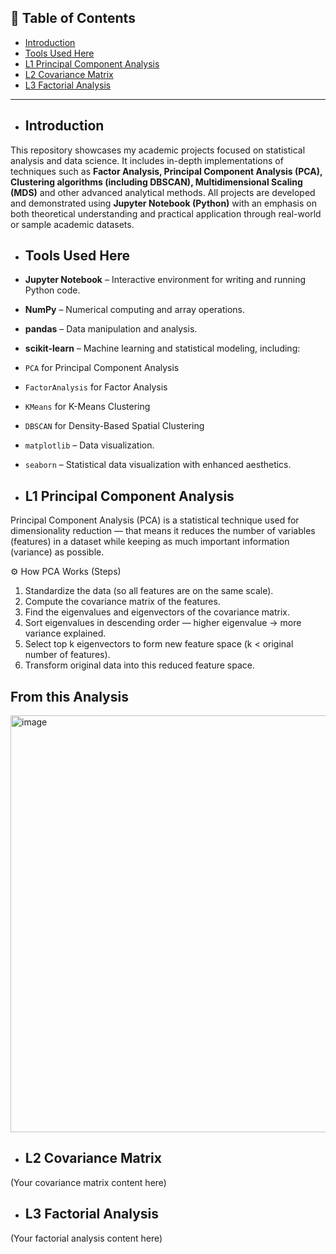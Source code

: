## 📑 Table of Contents
- [Introduction](#introduction)
- [Tools Used Here](#tools-used-here)
- [L1 Principal Component Analysis](#l1-principal-component-analysis)
- [L2 Covariance Matrix](#l2-covariance-matrix)
- [L3 Factorial Analysis](#l3-factorial-analysis)

---

- ## Introduction
This repository showcases my academic projects focused on statistical analysis and data science. It includes in-depth implementations of techniques such as **Factor Analysis, Principal Component Analysis (PCA), Clustering algorithms (including DBSCAN), Multidimensional Scaling (MDS)** and other advanced analytical methods. All projects are developed and demonstrated using **Jupyter Notebook (Python)** with an emphasis on both theoretical understanding and practical application through real-world or sample academic datasets.

- ## Tools Used Here
- **Jupyter Notebook** – Interactive environment for writing and running Python code.
- **NumPy** – Numerical computing and array operations.
- **pandas** – Data manipulation and analysis.
- **scikit-learn** – Machine learning and statistical modeling, including:
- `PCA` for Principal Component Analysis
- `FactorAnalysis` for Factor Analysis
- `KMeans` for K-Means Clustering
- `DBSCAN` for Density-Based Spatial Clustering
- `matplotlib` – Data visualization.
- `seaborn` – Statistical data visualization with enhanced aesthetics.

- ## L1 Principal Component Analysis
Principal Component Analysis (PCA) is a statistical technique used for dimensionality reduction — that means it reduces the number of variables (features) in a dataset while keeping as much important information (variance) as possible.

⚙ How PCA Works (Steps)
1. Standardize the data (so all features are on the same scale).
2. Compute the covariance matrix of the features.
3. Find the eigenvalues and eigenvectors of the covariance matrix.
4. Sort eigenvalues in descending order — higher eigenvalue → more variance explained.
5. Select top k eigenvectors to form new feature space (k < original number of features).
6. Transform original data into this reduced feature space.

## From this Analysis


<img width="780" height="667" alt="image" src="https://github.com/user-attachments/assets/9d10885f-888e-4699-b788-b468d483d865" />









- ## L2 Covariance Matrix
(Your covariance matrix content here)

- ## L3 Factorial Analysis
(Your factorial analysis content here)
